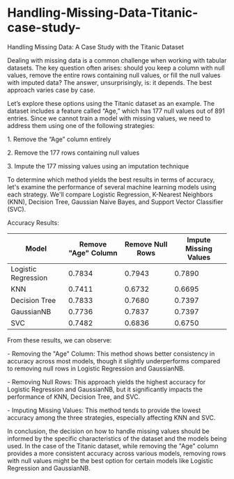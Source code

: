 # Handling-Missing-Data-Titanic-case-study-


Handling Missing Data: A Case Study with the Titanic Dataset

Dealing with missing data is a common challenge when working with tabular datasets. The key question often arises: should you keep a column with null values, remove the entire rows containing null values, or fill the null values with imputed data? The answer, unsurprisingly, is: it depends. The best approach varies case by case.

Let’s explore these options using the Titanic dataset as an example. The dataset includes a feature called “Age,” which has 177 null values out of 891 entries. Since we cannot train a model with missing values, we need to address them using one of the following strategies:

1\. Remove the “Age” column entirely

2\. Remove the 177 rows containing null values

3\. Impute the 177 missing values using an imputation technique

To determine which method yields the best results in terms of accuracy, let's examine the performance of several machine learning models using each strategy. We'll compare Logistic Regression, K-Nearest Neighbors (KNN), Decision Tree, Gaussian Naive Bayes, and Support Vector Classifier (SVC).

Accuracy Results:

| **Model** | **Remove "Age" Column** | **Remove Null Rows** | **Impute Missing Values** |
| --- | --- | --- | --- |
| Logistic Regression | 0.7834 | 0.7943 | 0.7890 |
| KNN | 0.7411 | 0.6732 | 0.6695 |
| Decision Tree | 0.7833 | 0.7680 | 0.7397 |
| GaussianNB | 0.7736 | 0.7837 | 0.7397 |
| SVC | 0.7482 | 0.6836 | 0.6750 |

From these results, we can observe:

\- Removing the "Age" Column: This method shows better consistency in accuracy across most models, though it slightly underperforms compared to removing null rows in Logistic Regression and GaussianNB.

\- Removing Null Rows: This approach yields the highest accuracy for Logistic Regression and GaussianNB, but it significantly impacts the performance of KNN, Decision Tree, and SVC.

\- Imputing Missing Values: This method tends to provide the lowest accuracy among the three strategies, especially affecting KNN and SVC.

In conclusion, the decision on how to handle missing values should be informed by the specific characteristics of the dataset and the models being used. In the case of the Titanic dataset, while removing the "Age" column provides a more consistent accuracy across various models, removing rows with null values might be the best option for certain models like Logistic Regression and GaussianNB.
